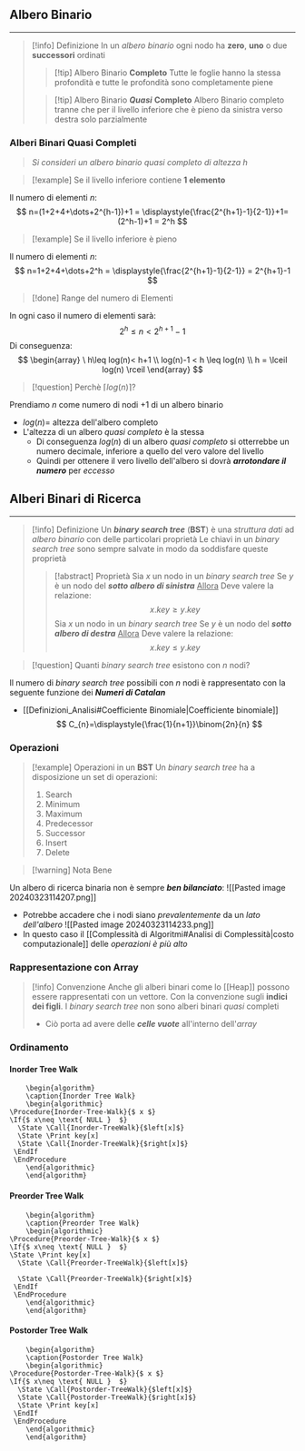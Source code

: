 ## Albero Binario
---
>[!info] Definizione
>In un *albero binario* ogni nodo ha **zero**, **uno** o due **successori** ordinati
>
>>[!tip] Albero Binario **Completo**
>>Tutte le foglie hanno la stessa profondità e tutte le profondità sono completamente piene
>
>>[!tip] Albero Binario ***Quasi*** **Completo**
>>Albero Binario completo tranne che per il livello inferiore che è pieno da sinistra verso destra solo parzialmente

### Alberi Binari Quasi Completi
> *Si consideri un albero binario quasi completo di altezza* $h$

>[!example] Se il livello inferiore contiene **1 elemento**

Il numero di elementi $n$:
$$
n=(1+2+4+\dots+2^{h-1})+1 = \displaystyle{\frac{2^{h+1}-1}{2-1}}+1= (2^h-1)+1 = 2^h
$$
>[!example] Se il livello inferiore è pieno

Il numero di elementi $n$:
$$
n=1+2+4+\dots+2^h = \displaystyle{\frac{2^{h+1}-1}{2-1}} = 2^{h+1}-1
$$

>[!done] Range del numero di Elementi

In ogni caso il numero di elementi sarà:
$$
2^h\leq n<2^{h+1}-1
$$
Di conseguenza:
$$
\begin{array}
\ h\leq log(n)< h+1 \\
log(n)-1 < h \leq log(n) \\
h = \lceil log(n) \rceil 
\end{array}
$$
>[!question] Perchè $\lceil log(n) \rceil$?

Prendiamo $n$ come numero di nodi $+1$ di un albero binario
- $log(n)=$ altezza dell'albero completo
- L'altezza di un albero *quasi completo* è la stessa
	- Di conseguenza $log(n)$ di un albero *quasi completo* si otterrebbe un numero decimale, inferiore a quello del vero valore del livello
	- Quindi per ottenere il vero livello dell'albero si dovrà ***arrotondare il numero*** per *eccesso*

## Alberi Binari di Ricerca
---
>[!info] Definizione
>Un ***binary search tree*** (**BST**) è una *struttura dati* ad *albero binario* con delle particolari proprietà
>Le chiavi in un *binary search tree* sono sempre salvate in modo da soddisfare queste proprietà
>>[!abstract] Proprietà
>>Sia $x$ un nodo in un *binary search tree*
>>Se $y$ è un nodo del ***sotto albero di sinistra***
>><u>Allora</u>
>>Deve valere la relazione:
>>$$x.key\geq y.key$$
>>Sia $x$ un nodo in un *binary search tree*
>>Se $y$ è un nodo del ***sotto albero di destra***
>><u>Allora</u>
>>Deve valere la relazione:
>>$$x.key\leq y.key$$
 
>[!question] Quanti *binary search tree* esistono con $n$ nodi?

Il numero di *binary search tree* possibili con $n$ nodi è rappresentato con la seguente funzione dei ***Numeri di Catalan***
- [[Definizioni_Analisi#Coefficiente Binomiale|Coefficiente binomiale]]
$$
C_{n}=\displaystyle{\frac{1}{n+1}}\binom{2n}{n}
$$

### Operazioni
>[!example] Operazioni in un **BST**
>Un *binary search tree* ha a disposizione un set di operazioni:
>1. Search
>2. Minimum
>3. Maximum
>4. Predecessor
>5. Successor
>6. Insert
>7. Delete

>[!warning] Nota Bene

Un albero di ricerca binaria non è sempre ***ben bilanciato***:
![[Pasted image 20240323114207.png]]
- Potrebbe accadere che i nodi siano *prevalentemente* da un *lato dell'albero*
![[Pasted image 20240323114233.png]]
- In questo caso il [[Complessità di Algoritmi#Analisi di Complessità|costo computazionale]] delle *operazioni è più alto*


### Rappresentazione con Array
>[!info] Convenzione
>Anche gli alberi binari come lo [[Heap]] possono essere rappresentati con un vettore.
>Con la convenzione sugli **indici dei figli**.
>I *binary search tree* non sono alberi binari *quasi* completi
>- Ciò porta ad avere delle ***celle vuote*** all'interno dell'*array*

### Ordinamento
#### Inorder Tree Walk
```pseudo
	\begin{algorithm}
	\caption{Inorder Tree Walk}
	\begin{algorithmic}
\Procedure{Inorder-Tree-Walk}{$ x $}
\If{$ x\neq \text{ NULL }  $}
  \State \Call{Inorder-TreeWalk}{$left[x]$}
  \State \Print key[x]
  \State \Call{Inorder-TreeWalk}{$right[x]$}
 \EndIf
 \EndProcedure
	\end{algorithmic}
	\end{algorithm}
```

#### Preorder Tree Walk
```pseudo
	\begin{algorithm}
	\caption{Preorder Tree Walk}
	\begin{algorithmic}
\Procedure{Preorder-Tree-Walk}{$ x $}
\If{$ x\neq \text{ NULL }  $}
\State \Print key[x]
  \State \Call{Preorder-TreeWalk}{$left[x]$}
  
  \State \Call{Preorder-TreeWalk}{$right[x]$}
 \EndIf
 \EndProcedure
	\end{algorithmic}
	\end{algorithm}
```

#### Postorder Tree Walk
```pseudo
	\begin{algorithm}
	\caption{Postorder Tree Walk}
	\begin{algorithmic}
\Procedure{Postorder-Tree-Walk}{$ x $}
\If{$ x\neq \text{ NULL }  $}
  \State \Call{Postorder-TreeWalk}{$left[x]$}
  \State \Call{Postorder-TreeWalk}{$right[x]$}
  \State \Print key[x]
 \EndIf
 \EndProcedure
	\end{algorithmic}
	\end{algorithm}
```

